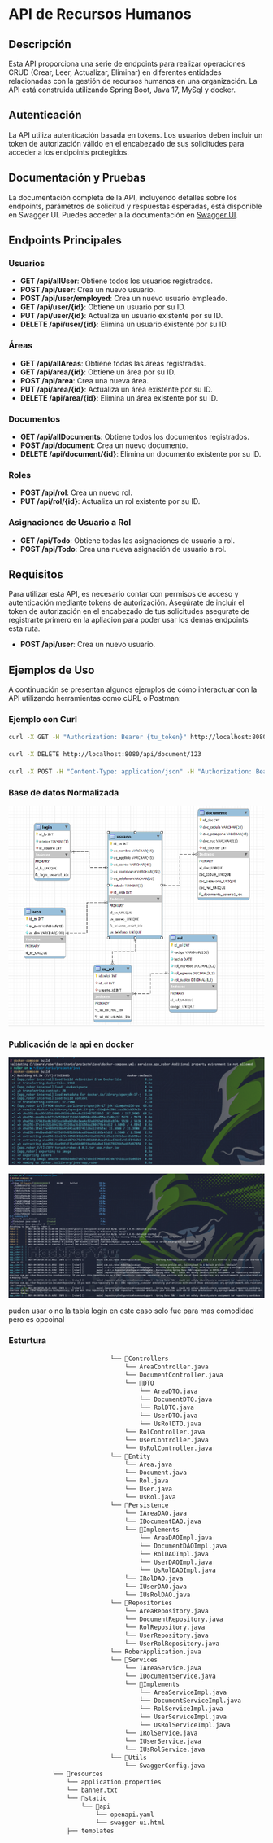 # API de Recursos Humanos


## Descripción

Esta API proporciona una serie de endpoints para realizar operaciones CRUD (Crear, Leer, Actualizar, Eliminar) en diferentes entidades relacionadas con la gestión de recursos humanos en una organización. La API está construida utilizando Spring Boot, Java 17, MySql y docker.

## Autenticación

La API utiliza autenticación basada en tokens. Los usuarios deben incluir un token de autorización válido en el encabezado de sus solicitudes para acceder a los endpoints protegidos.

## Documentación y Pruebas

La documentación completa de la API, incluyendo detalles sobre los endpoints, parámetros de solicitud y respuestas esperadas, está disponible en Swagger UI. Puedes acceder a la documentación en [Swagger UI](http://localhost:8080/api/swagger-ui.html).

## Endpoints Principales

### Usuarios

- **GET /api/allUser**: Obtiene todos los usuarios registrados.
- **POST /api/user**: Crea un nuevo usuario.
- **POST /api/user/employed**: Crea un nuevo usuario empleado.
- **GET /api/user/{id}**: Obtiene un usuario por su ID.
- **PUT /api/user/{id}**: Actualiza un usuario existente por su ID.
- **DELETE /api/user/{id}**: Elimina un usuario existente por su ID.

### Áreas

- **GET /api/allAreas**: Obtiene todas las áreas registradas.
- **GET /api/area/{id}**: Obtiene un área por su ID.
- **POST /api/area**: Crea una nueva área.
- **PUT /api/area/{id}**: Actualiza un área existente por su ID.
- **DELETE /api/area/{id}**: Elimina un área existente por su ID.

### Documentos

- **GET /api/allDocuments**: Obtiene todos los documentos registrados.
- **POST /api/document**: Crea un nuevo documento.
- **DELETE /api/document/{id}**: Elimina un documento existente por su ID.

### Roles

- **POST /api/rol**: Crea un nuevo rol.
- **PUT /api/rol/{id}**: Actualiza un rol existente por su ID.

### Asignaciones de Usuario a Rol

- **GET /api/Todo**: Obtiene todas las asignaciones de usuario a rol.
- **POST /api/Todo**: Crea una nueva asignación de usuario a rol.

## Requisitos

Para utilizar esta API, es necesario contar con permisos de acceso y autenticación mediante tokens de autorización. Asegúrate de incluir el token de autorización en el encabezado de tus solicitudes asegurate de registrarte primero en la apliacion para poder usar los demas endpoints esta ruta.
- **POST /api/user**: Crea un nuevo usuario.

## Ejemplos de Uso

A continuación se presentan algunos ejemplos de cómo interactuar con la API utilizando herramientas como cURL o Postman:

### Ejemplo con Curl

```bash
curl -X GET -H "Authorization: Bearer {tu_token}" http://localhost:8080/api/allUser

curl -X DELETE http://localhost:8080/api/document/123

curl -X POST -H "Content-Type: application/json" -H "Authorization: Bearer {tu_token}" -d '{"name": "John", "lastname": "Doe", "email": "john@example.com", "psw": "password123", "phone": "1234567890", "status": 1}' http://localhost:8080/api/user

```

### Base de datos Normalizada

![dark](./Doc/recursos-humanoo.png)

### Publicación de la api en docker
![dark](./Doc/docker-composer.png)

![dark](./Doc/docker-up.png)

puden usar o no la tabla login en este caso solo fue para mas comodidad pero es opcoinal
### Esturtura

```
                            └── 📁Controllers
                                └── AreaController.java
                                └── DocumentController.java
                                └── 📁DTO
                                    └── AreaDTO.java
                                    └── DocumentDTO.java
                                    └── RolDTO.java
                                    └── UserDTO.java
                                    └── UsRolDTO.java
                                └── RolController.java
                                └── UserController.java
                                └── UsRolController.java
                            └── 📁Entity
                                └── Area.java
                                └── Document.java
                                └── Rol.java
                                └── User.java
                                └── UsRol.java
                            └── 📁Persistence
                                └── IAreaDAO.java
                                └── IDocumentDAO.java
                                └── 📁Implements
                                    └── AreaDAOImpl.java
                                    └── DocumentDAOImpl.java
                                    └── RolDAOImpl.java
                                    └── UserDAOImpl.java
                                    └── UsRolDAOImpl.java
                                └── IRolDAO.java
                                └── IUserDAO.java
                                └── IUsRolDAO.java
                            └── 📁Repositories
                                └── AreaRepository.java
                                └── DocumentRepository.java
                                └── RolRepository.java
                                └── UserRepository.java
                                └── UserRolRepository.java
                            └── RoberApplication.java
                            └── 📁Services
                                └── IAreaService.java
                                └── IDocumentService.java
                                └── 📁Implements
                                    └── AreaServiceImpl.java
                                    └── DocumentServiceImpl.java
                                    └── RolServiceImpl.java
                                    └── UserServiceImpl.java
                                    └── UsRolServiceImpl.java
                                └── IRolService.java
                                └── IUserService.java
                                └── IUsRolService.java
                            └── 📁Utils
                                └── SwaggerConfig.java
            └── 📁resources
                └── application.properties
                └── banner.txt
                └── 📁static
                    └── 📁api
                        └── openapi.yaml
                        └── swagger-ui.html
                ├── templates
```